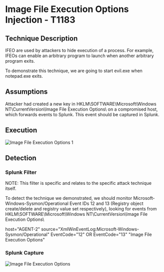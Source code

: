 # Image File Execution Options Injection - T1183

## Technique Description

IFEO are used by attackers to hide execution of a process. For example, IFEOs can enable an arbitrary program to launch when another arbitrary program exits.

To demonstrate this technique, we are going to start evil.exe when notepad.exe exits.

## Assumptions
Attacker had created a new key in HKLM\SOFTWARE\Microsoft\Windows NT\CurrentVersion\Image File Execution Options\ on a compromised host, which forwards events to Splunk. This event should be captured in Splunk.

## Execution

![Image File Execution Options 1](https://user-images.githubusercontent.com/36422282/55606414-ab03f000-5746-11e9-926e-69d32608c835.PNG)

## Detection

### Splunk Filter

NOTE: This filter is specific and relates to the specific attack technique itself.

To detect the technique we demonstrated, we should monitor Microsoft-Windows-Sysmon/Operational Event IDs 12 and 13 (Registry object create/delete and registry value set respectively), looking for events from HKLM\SOFTWARE\Microsoft\Windows NT\CurrentVersion\Image File Execution Options\

host="AGENT-2" source="XmlWinEventLog:Microsoft-Windows-Sysmon/Operational" EventCode="12" OR EventCode="13" "Image File Execution Options"

### Splunk Capture

![Image File Execution Options](https://user-images.githubusercontent.com/36422282/55606585-56ad4000-5747-11e9-8c92-61a0a4f90c4b.png)
